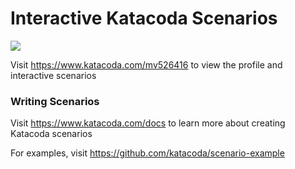 # Interactive Katacoda Scenarios

[![](http://shields.katacoda.com/katacoda/mv526416/count.svg)](https://www.katacoda.com/mv526416 "Get your profile on Katacoda.com")

Visit https://www.katacoda.com/mv526416 to view the profile and interactive scenarios

### Writing Scenarios
Visit https://www.katacoda.com/docs to learn more about creating Katacoda scenarios

For examples, visit https://github.com/katacoda/scenario-example
